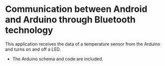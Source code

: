 # Communication between Android and Arduino through Bluetooth technology

This application receives the data of a temperature sensor from the Arduino and turns on and off a LED.

* The Arduino schema and code are included.

